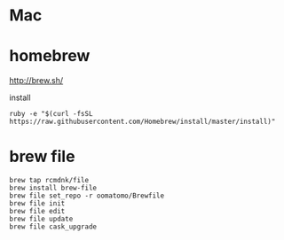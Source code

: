 # Mac

# homebrew

http://brew.sh/

install

```
ruby -e "$(curl -fsSL https://raw.githubusercontent.com/Homebrew/install/master/install)"
```

# brew file

```
brew tap rcmdnk/file
brew install brew-file
brew file set_repo -r oomatomo/Brewfile
brew file init
brew file edit
brew file update
brew file cask_upgrade
```
